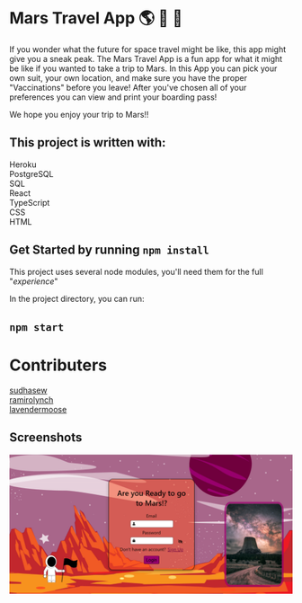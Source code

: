 # Mars Travel App :earth_americas: :volcano: :rocket:

If you wonder what the future for space travel might be like, this app might give you a sneak peak. The Mars Travel App is a fun app for what it might be like if you wanted to take a trip to Mars. In this App you can pick your own suit, your own location, and make sure you have the proper "Vaccinations" before you leave! After you've chosen all of your preferences you can view and print your boarding pass!

We hope you enjoy your trip to Mars!!


## This project is written with:

Heroku\
PostgreSQL\
SQL\
React\
TypeScript\
CSS\
HTML

## Get Started by running `npm install`

This project uses several node modules, you'll need them for the full "_experience_"

In the project directory, you can run:

## `npm start`

# Contributers

[sudhasew](https://github.com/sudhasew)\
[ramirolynch](https://github.com/ramirolynch)\
[lavendermoose](https://github.com/lavendermoose)

## Screenshots

![LogIn](public/MarsLogInPage.PNG)
